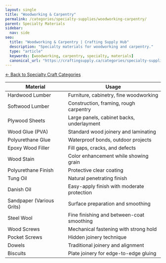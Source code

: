 ```yaml
---
layout: single
title: "Woodworking & Carpentry"
permalink: /categories/specialty-supplies/woodworking-carpentry/
parent: Specialty Materials
sidebar:
  nav: side
seo:
  title: "Woodworking & Carpentry | Crafting Supply Hub"
  description: "Specialty materials for woodworking and carpentry."
  type: "article"
  keywords: [woodworking, carpentry, specialty, materials]
  canonical_url: "https://craftingsupply.ca/categories/specialty-supplies/woodworking-carpentry/"
---
```

[← Back to Specialty Craft Categories](/categories/specialty-supplies/)

| Material | Usage |
|----------|-------|
| Hardwood Lumber | Furniture, cabinetry, fine woodworking |
| Softwood Lumber | Construction, framing, rough carpentry |
| Plywood Sheets | Large panels, cabinet backs, underlayment |
| Wood Glue (PVA) | Standard wood joinery and laminating |
| Polyurethane Glue | Waterproof bonds, outdoor projects |
| Epoxy Wood Filler | Fill gaps, cracks, and defects |
| Wood Stain | Color enhancement while showing grain |
| Polyurethane Finish | Protective clear coating |
| Tung Oil | Natural penetrating finish |
| Danish Oil | Easy-apply finish with moderate protection |
| Sandpaper (Various Grits) | Surface preparation and smoothing |
| Steel Wool | Fine finishing and between-coat smoothing |
| Wood Screws | Mechanical fastening with strong hold |
| Pocket Screws | Hidden joinery technique |
| Dowels | Traditional joinery and alignment |
| Biscuits | Plate joinery for edge-to-edge gluing |

